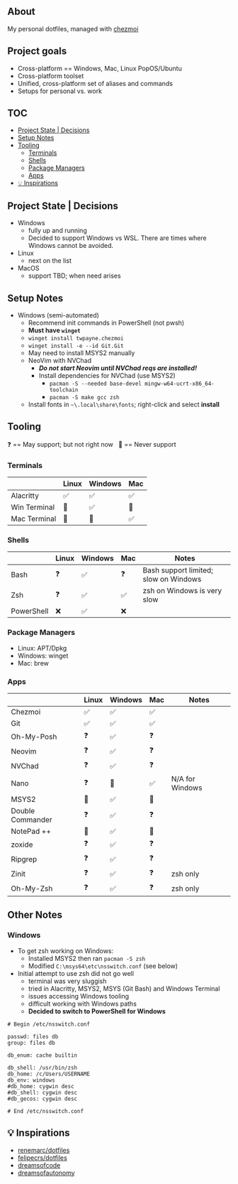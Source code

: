## About
My personal dotfiles, managed with [chezmoi](https://www.chezmoi.io/)

## Project goals
- Cross-platform == Windows, Mac, Linux PopOS/Ubuntu
- Cross-platform toolset
- Unified, cross-platform set of aliases and commands
- Setups for personal vs. work

## TOC
- [Project State | Decisions](#project-state--decisions)
- [Setup Notes](#setup-notes)
- [Tooling](#tooling)
  - [Terminals](#terminals)
  - [Shells](#shells)
  - [Package Managers](#package-managers)
  - [Apps](#apps)
- [💡 Inspirations](#-inspirations)

## Project State | Decisions
- Windows 
  - fully up and running
  - Decided to support Windows vs WSL. There are times where Windows cannot be avoided.
- Linux
  - next on the list
- MacOS
  - support TBD; when need arises

## Setup Notes
- Windows (semi-automated)
  - Recommend init commands in PowerShell (not pwsh)
  - **Must have `winget`**
  - `winget install twpayne.chezmoi`
  - `winget install -e --id Git.Git`
  - May need to install MSYS2 manually
  - NeoVim with NVChad
    - ***Do not start Neovim until NVChad reqs are installed!***
    - Install dependencies for NVChad (use MSYS2)
      - `pacman -S --needed base-devel mingw-w64-ucrt-x86_64-toolchain`
      - `pacman -S make gcc zsh`
  - Install fonts in `~\.local\share\fonts`; right-click and select **install**

## Tooling
❓ <span>== May support; but not right now</span> &nbsp; 🚫 <span>== Never support</span>

### Terminals
|  | **Linux** | **Windows** | **Mac** |
|---|---|---|---|
| Alacritty | ✅ | ✅ | ✅ |
| Win Terminal | 🚫 | ✅ | 🚫 |
| Mac Terminal | 🚫 | 🚫 | ✅ |

### Shells
|  | **Linux** | **Windows** | **Mac** | **Notes** |
|---|---|---|---|---|
| Bash | ❓ | ✅ | ❓ | Bash support limited; slow on Windows |
| Zsh | ❓ | ✅ | ✅ | zsh on Windows is very slow |
| PowerShell | ❌ | ✅ | ❌ |  |

### Package Managers
- Linux: APT/Dpkg
- Windows: winget
- Mac: brew

### Apps
|  | **Linux** | **Windows** | **Mac** | **Notes** |
|---|---|---|---|---|
| Chezmoi | ✅ | ✅ | ✅ |  |
| Git | ✅ | ✅ | ✅ |  |
| Oh-My-Posh | ❓ | ✅ | ❓ |  |
| Neovim | ❓ | ✅ | ❓ |  |
| NVChad | ❓ | ✅ | ❓ |  |
| Nano | ❓ | 🚫 | ✅ | N/A for Windows |
| MSYS2 | 🚫 | ✅ | 🚫 |  |
| Double Commander | ❓ | ✅ | ❓ |  |
| NotePad ++ | 🚫 | ✅ | 🚫 |  |
| zoxide | ❓ | ✅ | ❓ |  |
| Ripgrep | ❓ | ✅ | ❓ |  |
| Zinit | ❓ | ✅ | ❓ | zsh only |
| Oh-My-Zsh | ❓ | ✅ | ❓ | zsh only |

## Other Notes

### Windows
- To get zsh working on Windows:
  - Installed MSYS2 then ran `pacman -S zsh`
  - Modified `C:\msys64\etc\nsswitch.conf` (see below)
- Initial attempt to use zsh did not go well
  - terminal was very sluggish
  - tried in Alacritty, MSYS2, MSYS (Git Bash) and Windows Terminal
  - issues accessing Windows tooling 
  - difficult working with Windows paths
  - **Decided to switch to PowerShell for Windows**

```text
# Begin /etc/nsswitch.conf

passwd: files db
group: files db

db_enum: cache builtin

db_shell: /usr/bin/zsh
db_home: /c/Users/USERNAME
db_env: windows
#db_home: cygwin desc
#db_shell: cygwin desc
#db_gecos: cygwin desc

# End /etc/nsswitch.conf
```

## 💡 Inspirations
- [renemarc/dotfiles](https://github.com/renemarc/dotfiles)
- [felipecrs/dotfiles](https://github.com/felipecrs/dotfiles)
- [dreamsofcode](https://www.youtube.com/@dreamsofcode)
- [dreamsofautonomy](https://www.youtube.com/@dreamsofautonomy)
